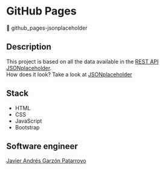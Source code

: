 # GitHub Pages
:open_file_folder: github_pages-jsonplaceholder

## Description
This project is based on all the data available in the [REST API JSONplaceholder](https://jsonplaceholder.typicode.com/).  
How does it look? Take a look at [JSONplaceholder](https://javierandresgp.github.io/github_pages-jsonplaceholder/)

## Stack
* HTML
* CSS
* JavaScript
* Bootstrap

## Software engineer
[Javier Andrés Garzón Patarroyo](https://www.javierandresgp.com)
